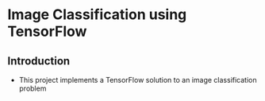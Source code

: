 # Image Classification using TensorFlow

## Introduction
* This project implements a TensorFlow solution to an image classification problem
